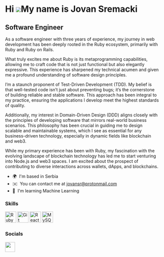 Hi ![](https://user-images.githubusercontent.com/18350557/176309783-0785949b-9127-417c-8b55-ab5a4333674e.gif)My name is Jovan Sremacki
======================================================================================================================================

Software Engineer
-----------------

As a software engineer with three years of experience, my journey in web development has been deeply rooted in the Ruby ecosystem, primarily with Ruby and Ruby on Rails.

What truly excites me about Ruby is its metaprogramming capabilities, allowing me to craft code that is not just functional but also elegantly expressive. This experience has sharpened my technical acumen and given me a profound understanding of software design principles.

I’m a staunch proponent of Test-Driven Development (TDD). My belief is that well-tested code isn’t just about preventing bugs; it’s the cornerstone of building reliable and stable software. This approach has been integral to my practice, ensuring the applications I develop meet the highest standards of quality.

Additionally, my interest in Domain-Driven Design (DDD) aligns closely with the principles of developing software that mirrors real-world business scenarios. This philosophy has been crucial in guiding me to design scalable and maintainable systems, which I see as essential for any business-driven technology, especially in dynamic fields like blockchain and web3.

While my primary experience has been with Ruby, my fascination with the evolving landscape of blockchain technology has led me to start venturing into Node.js and web3 spaces. I am excited about the prospect of contributing to diverse interactions across wallets, dApps, and blockchains.



*   🌍  I'm based in Serbia
*   ✉️  You can contact me at [jovansr@protonmail.com](mailto:jovansr@protonmail.com)
*   🧠  I'm learning Machine Learning
  
  ### Skills 
<p align="left">
<a href="https://www.ruby-lang.org/en/" target="_blank" rel="noreferrer"><img src="https://raw.githubusercontent.com/danielcranney/readme-generator/main/public/icons/skills/ruby-colored.svg" width="36" height="36" alt="Ruby" /></a>
<a href="https://git-scm.com/" target="_blank" rel="noreferrer"><img src="https://raw.githubusercontent.com/danielcranney/readme-generator/main/public/icons/skills/git-colored.svg" width="36" height="36" alt="Git" /></a>
<a href="https://reactjs.org/" target="_blank" rel="noreferrer"><img src="https://raw.githubusercontent.com/danielcranney/readme-generator/main/public/icons/skills/react-colored.svg" width="36" height="36" alt="React" /></a>
<a href="https://www.mysql.com/" target="_blank" rel="noreferrer"><img src="https://raw.githubusercontent.com/danielcranney/readme-generator/main/public/icons/skills/mysql-colored.svg" width="36" height="36" alt="MySQL" /></a>
</p>
                    
### Socials
                  
                  
<p align="left">
  <a href="https://www.linkedin.com/in/jovan-sremacki" target="_blank" rel="noreferrer"><img src="https://raw.githubusercontent.com/danielcranney/readme-generator/main/public/icons/socials/linkedin.svg" width="32" height="32" /></a>
</p>
